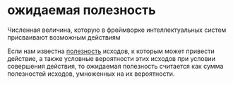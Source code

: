 # ожидаемая полезность
Численная величина, которую в фреймворке интеллектуальных систем присваивают возможным действиям

Если нам известна [полезность](%D0%BF%D0%BE%D0%BB%D0%B5%D0%B7%D0%BD%D0%BE%D1%81%D1%82%D1%8C) исходов, к которым может привести действие, а также условные вероятности этих исходов при условии совершения действия, то ожидаемая полезность считается как сумма полезностей исходов, умноженных на их вероятности.